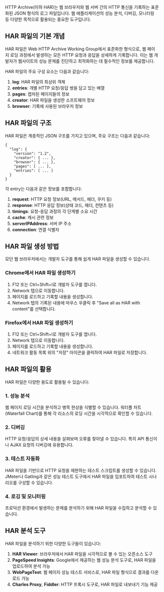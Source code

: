 HTTP Archive(이하 HAR)는 웹 브라우저와 웹 서버 간의 HTTP 통신을 기록하는 표준화된 JSON 형식의 로그 파일입니다. 웹 애플리케이션의 성능 분석, 디버깅, 모니터링 등 다양한 목적으로 활용되는 중요한 도구입니다.

## HAR 파일의 기본 개념

HAR 파일은 Web HTTP Archive Working Group에서 표준화한 형식으로, 웹 페이지 로딩 과정에서 발생하는 모든 HTTP 요청과 응답을 상세하게 기록합니다. 이는 웹 개발자가 웹사이트의 성능 문제를 진단하고 최적화하는 데 필수적인 정보를 제공합니다.

HAR 파일의 주요 구성 요소는 다음과 같습니다:

1. **log**: HAR 파일의 최상위 객체
2. **entries**: 개별 HTTP 요청/응답 쌍을 담고 있는 배열
3. **pages**: 캡처된 페이지들의 정보
4. **creator**: HAR 파일을 생성한 소프트웨어 정보
5. **browser**: 기록에 사용된 브라우저 정보

## HAR 파일의 구조

HAR 파일은 계층적인 JSON 구조를 가지고 있으며, 주요 구조는 다음과 같습니다:

```
{
  "log": {
    "version": "1.2",
    "creator": { ... },
    "browser": { ... },
    "pages": [ ... ],
    "entries": [ ... ]
  }
}
```

각 entry는 다음과 같은 정보를 포함합니다:

1. **request**: HTTP 요청 정보(URL, 메서드, 헤더, 쿠키 등)
2. **response**: HTTP 응답 정보(상태 코드, 헤더, 컨텐츠 등)
3. **timings**: 요청-응답 과정의 각 단계별 소요 시간
4. **cache**: 캐시 관련 정보
5. **serverIPAddress**: 서버 IP 주소
6. **connection**: 연결 식별자

## HAR 파일 생성 방법

모던 웹 브라우저에서는 개발자 도구를 통해 쉽게 HAR 파일을 생성할 수 있습니다.

### Chrome에서 HAR 파일 생성하기

1. F12 또는 Ctrl+Shift+I로 개발자 도구를 엽니다.
2. Network 탭으로 이동합니다.
3. 페이지를 로드하고 기록할 내용을 생성합니다.
4. Network 탭의 기록된 내용에 마우스 우클릭 후 "Save all as HAR with content"를 선택합니다.

### Firefox에서 HAR 파일 생성하기

1. F12 또는 Ctrl+Shift+I로 개발자 도구를 엽니다.
2. Network 탭으로 이동합니다.
3. 페이지를 로드하고 기록할 내용을 생성합니다.
4. 네트워크 활동 목록 위의 "저장" 아이콘을 클릭하여 HAR 파일로 저장합니다.

## HAR 파일의 활용

HAR 파일은 다양한 용도로 활용될 수 있습니다:

### 1. 성능 분석

웹 페이지 로딩 시간을 분석하고 병목 현상을 식별할 수 있습니다. 워터폴 차트(Waterfall Chart)를 통해 각 리소스의 로딩 시간을 시각적으로 확인할 수 있습니다.

### 2. 디버깅

HTTP 요청/응답의 상세 내용을 살펴보며 오류를 찾아낼 수 있습니다. 특히 API 통신이나 AJAX 요청의 디버깅에 유용합니다.

### 3. 테스트 자동화

HAR 파일을 기반으로 HTTP 요청을 재현하는 테스트 스크립트를 생성할 수 있습니다. JMeter나 Gatling과 같은 성능 테스트 도구에서 HAR 파일을 임포트하여 테스트 시나리오를 구성할 수 있습니다.

### 4. 로깅 및 모니터링

프로덕션 환경에서 발생하는 문제를 분석하기 위해 HAR 파일을 수집하고 분석할 수 있습니다.

## HAR 분석 도구

HAR 파일을 분석하기 위한 다양한 도구들이 있습니다:

1. **HAR Viewer**: 브라우저에서 HAR 파일을 시각적으로 볼 수 있는 오픈소스 도구
2. **PageSpeed Insights**: Google에서 제공하는 웹 성능 분석 도구로, HAR 파일을 업로드하여 분석 가능
3. **WebPageTest**: 웹 페이지 성능 테스트 서비스로, HAR 파일 형식으로 결과를 다운로드 가능
4. **Charles Proxy**, **Fiddler**: HTTP 프록시 도구로, HAR 파일로 내보내기 기능 제공